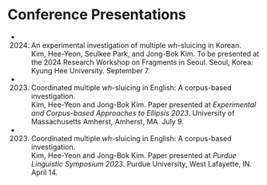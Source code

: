 # Conference Presentations
* 2024. An experimental investigation of multiple _wh_-sluicing in Korean. <br/> Kim, Hee-Yeon, Seulkee Park, and Jong-Bok Kim. To be presented at the 2024 Research Workshop on Fragments in Seoul. Seoul, Korea: Kyung Hee University. September 7.
* 2023. Coordinated multiple _wh_-sluicing in English: A corpus-based
investigation. <br/> Kim, Hee-Yeon and Jong-Bok Kim. Paper presented at _Experimental and Corpus-based Approaches to Ellipsis 2023_.
University of Massachusetts Amherst, Amherst, MA. July 9.
* 2023. Coordinated multiple _wh_-sluicing in English: A corpus-based
investigation. <br/> Kim, Hee-Yeon and Jong-Bok Kim. Paper presented at _Purdue Linguistic Symposium 2023_. Purdue University, West Lafayette, IN. April 14.
